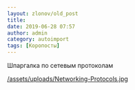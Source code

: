 ```yaml
---
layout: zlonov/old_post
title: 
date: 2019-06-28 07:57
author: admin
category: autoimport
tags: [Коропосты]
---
```


Шпаргалка по сетевым протоколам 



<a href="/assets/uploads/Networking-Protocols.jpg">/assets/uploads/Networking-Protocols.jpg</a>

